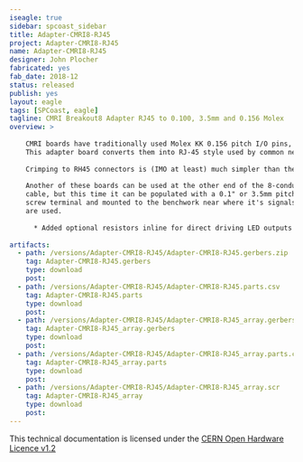 ```yaml
---
iseagle: true
sidebar: spcoast_sidebar
title: Adapter-CMRI8-RJ45
project: Adapter-CMRI8-RJ45
name: Adapter-CMRI8-RJ45
designer: John Plocher
fabricated: yes
fab_date: 2018-12
status: released
publish: yes
layout: eagle
tags: [SPCoast, eagle]
tagline: CMRI Breakout8 Adapter RJ45 to 0.100, 3.5mm and 0.156 Molex
overview: >
    
    CMRI boards have traditionally used Molex KK 0.156 pitch I/O pins, which required crimping matching connectors onto layout wiring.
    This adapter board converts them into RJ-45 style used by common network cables.
    
    Crimping to RH45 connectors is (IMO at least) much simpler than the alternative.
    
    Another of these boards can be used at the other end of the 8-conductor
    cable, but this time it can be populated with a 0.1" or 3.5mm pitch
    screw terminal and mounted to the benchwork near where it's signals
    are used.
    
      * Added optional resistors inline for direct driving LED outputs with a default (cuttable) link for use as inputs...
    
artifacts:
  - path: /versions/Adapter-CMRI8-RJ45/Adapter-CMRI8-RJ45.gerbers.zip
    tag: Adapter-CMRI8-RJ45.gerbers
    type: download
    post: 
  - path: /versions/Adapter-CMRI8-RJ45/Adapter-CMRI8-RJ45.parts.csv
    tag: Adapter-CMRI8-RJ45.parts
    type: download
    post: 
  - path: /versions/Adapter-CMRI8-RJ45/Adapter-CMRI8-RJ45_array.gerbers.zip
    tag: Adapter-CMRI8-RJ45_array.gerbers
    type: download
    post: 
  - path: /versions/Adapter-CMRI8-RJ45/Adapter-CMRI8-RJ45_array.parts.csv
    tag: Adapter-CMRI8-RJ45_array.parts
    type: download
    post: 
  - path: /versions/Adapter-CMRI8-RJ45/Adapter-CMRI8-RJ45_array.scr
    tag: Adapter-CMRI8-RJ45_array
    type: download
    post: 
---
```

This technical documentation is licensed under the [CERN Open Hardware Licence v1.2](http://www.ohwr.org/attachments/2388/cern_ohl_v_1_2.txt)
